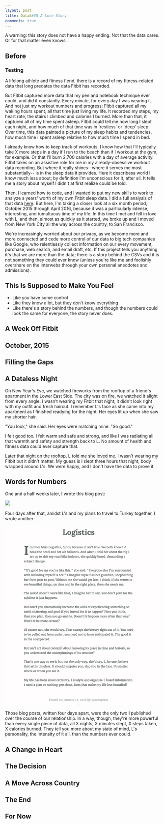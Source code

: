 ```yaml
---
layout: post
title: Data&#58;A Love Story
comments: true
---
```


<aside>A warning: this story does not have a happy ending. Not that the data cares. Or for that matter even knows.</aside>

<h2>Before</h2>
<h3>Testing</h3>
<p>A lifelong athlete and fitness fiend, there is a record of my fitness-related data that long predates the data Fitbit has recorded.</p>

<p>But Fitbit captured more data that my pen and notebook technique ever could, and did it constantly. Every minute, for every day I was wearing it. And not just my workout numbers and progress; Fitbit captured all my waking hours spent, all that time just living my life. It recorded my steps, my heart rate, the stairs I climbed and calories I burned. More than that, it captured all of my time spent asleep. Fitbit could tell me how long I slept each night, and how much of that time was in 'restless' or 'deep' sleep. Over time, this data painted a picture of my sleep habits and tendencies, how much time I spent asleep relative to how much time I spend in bed.</p>

<p>I already know how to keep track of workouts. I know how that I'll typically take X more steps in a day if I run to the beach than if I workout at the gym, for example. Or that I'll burn 2,700 calories with a day of average activity. Fitbit takes on an assistive role for me in my already-obsessive workout data recording. But where it really shines--where it serves me most substantially-- is in the sleep data it provides. Here it describesa world I know much less about; by definition I'm unconscious for it, after all. It tells me a story about myself I didn't at first realize could be told.</p>

<p>Then, I learned how to code, and I wanted to put my new skills to work to analyze a years' worth of my own Fitbit sleep data. I did a full analysis of that data <a href="#">here</a>. But here, I'm taking a closer look at a six month period, October 2015 through April 2016, because it was a particularly intense, interesting, and tumultuous time of my life. In this time I met and fell in love with L, and then, almost as quickly as it started, we broke up and I moved from New York City all the way across the country, to San Francisco.</p>

<p>We're increasingly worried about our privacy, as we become more and more connected and cede more control of our data to big tech companies like Google, who relentlessly collect information on our every movement, purchase, web search, and email draft, etc. If this project tells you anything it's that we are more than the data; there is a story behind the CSVs and it is not something they could ever know (unless you're like me and foolishly overshare on the interwebs through your own personal anecdotes and admissions).</p>

<h2>This Is Supposed to Make You Feel</h2>
<ul>
  <li>Like you have some control</li>
  <li>Like they know a lot, but they don't know everything</li>
  <li>Like there's a story behind the numbers, and though the numbers could look the same for everyone, the story never does.</li>
 </ul>

<h2>A Week Off Fitbit</h2>

<h2>October, 2015</h2>

<h2>Filling the Gaps</h2>

<h2>A Dataless Night</h2>
  
  On New Year's Eve, we watched fireworks from the rooftop of a friend's apartment in the Lower East Side. The city was on fire, we watched it alight from every angle. I wasn't wearing my Fitbit that night; it didn't look right with my outfit and fresh haircut. I remember L's face as she came into my apartment as I finished readying for the night. Her eyes lit up when she saw my shorter hair.

  "You look," she said. Her eyes were matching mine. "So good."

  I felt good too. I felt warm and safe and strong, and like I was radiating all that warmth and safety and strength back to L. No amount of health and fitness data could ever capture that.

  Later that night on the rooftop, L told me she loved me. I wasn't wearing my Fitbit but it didn't matter. My guess is I slept three hours that night, body wrapped around L's. We were happy, and I don't have the data to prove it.

<h2>Words for Numbers</h2>

<p> One and a half weeks later, I wrote this blog post: </p>

<img src="#" width="600"><br>

<p> Four days after that, amidst L's and my plans to travel to Turkey together, I wrote another: </p>

<img src="../assets/img/datalove/logistics.png" width="600"><br>

<p>Those blog posts, written four days apart, were the only two I published over the course of our relationship. In a way, though, they're more powerful than every single piece of data, all X nights, X minutes slept, X steps taken, X calories burned. They tell you more about my state of mind, L's personality, the intensity of it all, than the numbers ever could.</p>

<h2>A Change in Heart</h2>

<h2>The Decision</h2>

<h2>A Move Across Country</h2>

<h2>The End</h2>

<h2>For Now</h2>


